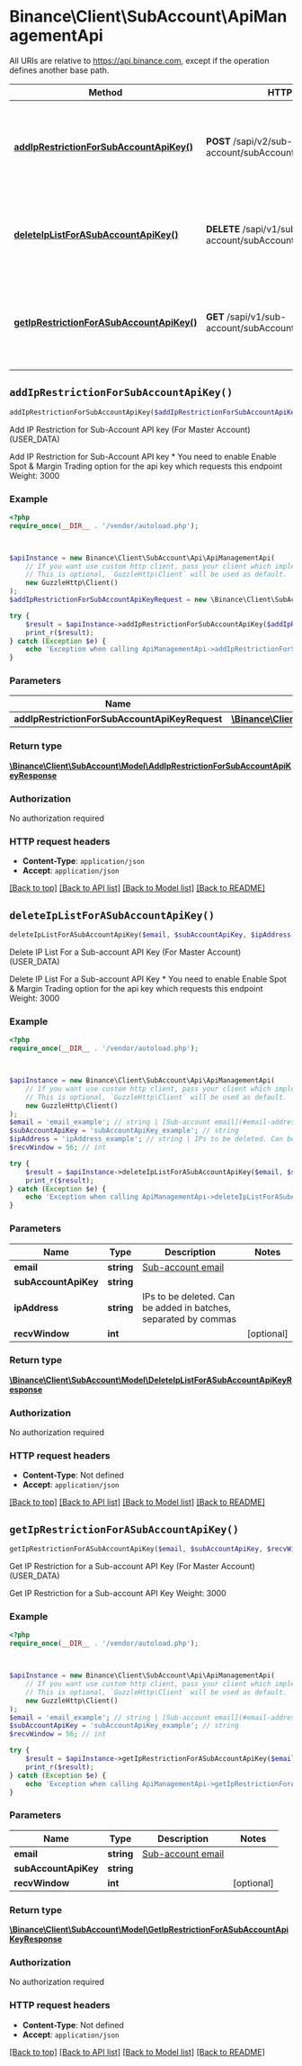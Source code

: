 # Binance\Client\SubAccount\ApiManagementApi

All URIs are relative to https://api.binance.com, except if the operation defines another base path.

| Method | HTTP request | Description |
| ------------- | ------------- | ------------- |
| [**addIpRestrictionForSubAccountApiKey()**](ApiManagementApi.md#addIpRestrictionForSubAccountApiKey) | **POST** /sapi/v2/sub-account/subAccountApi/ipRestriction | Add IP Restriction for Sub-Account API key (For Master Account) (USER_DATA) |
| [**deleteIpListForASubAccountApiKey()**](ApiManagementApi.md#deleteIpListForASubAccountApiKey) | **DELETE** /sapi/v1/sub-account/subAccountApi/ipRestriction/ipList | Delete IP List For a Sub-account API Key (For Master Account) (USER_DATA) |
| [**getIpRestrictionForASubAccountApiKey()**](ApiManagementApi.md#getIpRestrictionForASubAccountApiKey) | **GET** /sapi/v1/sub-account/subAccountApi/ipRestriction | Get IP Restriction for a Sub-account API Key (For Master Account) (USER_DATA) |


## `addIpRestrictionForSubAccountApiKey()`

```php
addIpRestrictionForSubAccountApiKey($addIpRestrictionForSubAccountApiKeyRequest): \Binance\Client\SubAccount\Model\AddIpRestrictionForSubAccountApiKeyResponse
```

Add IP Restriction for Sub-Account API key (For Master Account) (USER_DATA)

Add IP Restriction for Sub-Account API key  * You need to enable Enable Spot & Margin Trading option for the api key which requests this endpoint  Weight: 3000

### Example

```php
<?php
require_once(__DIR__ . '/vendor/autoload.php');



$apiInstance = new Binance\Client\SubAccount\Api\ApiManagementApi(
    // If you want use custom http client, pass your client which implements `GuzzleHttp\ClientInterface`.
    // This is optional, `GuzzleHttp\Client` will be used as default.
    new GuzzleHttp\Client()
);
$addIpRestrictionForSubAccountApiKeyRequest = new \Binance\Client\SubAccount\Model\AddIpRestrictionForSubAccountApiKeyRequest(); // \Binance\Client\SubAccount\Model\AddIpRestrictionForSubAccountApiKeyRequest

try {
    $result = $apiInstance->addIpRestrictionForSubAccountApiKey($addIpRestrictionForSubAccountApiKeyRequest);
    print_r($result);
} catch (Exception $e) {
    echo 'Exception when calling ApiManagementApi->addIpRestrictionForSubAccountApiKey: ', $e->getMessage(), PHP_EOL;
}
```

### Parameters

| Name | Type | Description  | Notes |
| ------------- | ------------- | ------------- | ------------- |
| **addIpRestrictionForSubAccountApiKeyRequest** | [**\Binance\Client\SubAccount\Model\AddIpRestrictionForSubAccountApiKeyRequest**](../Model/AddIpRestrictionForSubAccountApiKeyRequest.md)|  | |

### Return type

[**\Binance\Client\SubAccount\Model\AddIpRestrictionForSubAccountApiKeyResponse**](../Model/AddIpRestrictionForSubAccountApiKeyResponse.md)

### Authorization

No authorization required

### HTTP request headers

- **Content-Type**: `application/json`
- **Accept**: `application/json`

[[Back to top]](#) [[Back to API list]](../../README.md#endpoints)
[[Back to Model list]](../../README.md#models)
[[Back to README]](../../README.md)

## `deleteIpListForASubAccountApiKey()`

```php
deleteIpListForASubAccountApiKey($email, $subAccountApiKey, $ipAddress, $recvWindow): \Binance\Client\SubAccount\Model\DeleteIpListForASubAccountApiKeyResponse
```

Delete IP List For a Sub-account API Key (For Master Account) (USER_DATA)

Delete IP List For a Sub-account API Key  * You need to enable Enable Spot & Margin Trading option for the api key which requests this endpoint  Weight: 3000

### Example

```php
<?php
require_once(__DIR__ . '/vendor/autoload.php');



$apiInstance = new Binance\Client\SubAccount\Api\ApiManagementApi(
    // If you want use custom http client, pass your client which implements `GuzzleHttp\ClientInterface`.
    // This is optional, `GuzzleHttp\Client` will be used as default.
    new GuzzleHttp\Client()
);
$email = 'email_example'; // string | [Sub-account email](#email-address)
$subAccountApiKey = 'subAccountApiKey_example'; // string
$ipAddress = 'ipAddress_example'; // string | IPs to be deleted. Can be added in batches, separated by commas
$recvWindow = 56; // int

try {
    $result = $apiInstance->deleteIpListForASubAccountApiKey($email, $subAccountApiKey, $ipAddress, $recvWindow);
    print_r($result);
} catch (Exception $e) {
    echo 'Exception when calling ApiManagementApi->deleteIpListForASubAccountApiKey: ', $e->getMessage(), PHP_EOL;
}
```

### Parameters

| Name | Type | Description  | Notes |
| ------------- | ------------- | ------------- | ------------- |
| **email** | **string**| [Sub-account email](#email-address) | |
| **subAccountApiKey** | **string**|  | |
| **ipAddress** | **string**| IPs to be deleted. Can be added in batches, separated by commas | |
| **recvWindow** | **int**|  | [optional] |

### Return type

[**\Binance\Client\SubAccount\Model\DeleteIpListForASubAccountApiKeyResponse**](../Model/DeleteIpListForASubAccountApiKeyResponse.md)

### Authorization

No authorization required

### HTTP request headers

- **Content-Type**: Not defined
- **Accept**: `application/json`

[[Back to top]](#) [[Back to API list]](../../README.md#endpoints)
[[Back to Model list]](../../README.md#models)
[[Back to README]](../../README.md)

## `getIpRestrictionForASubAccountApiKey()`

```php
getIpRestrictionForASubAccountApiKey($email, $subAccountApiKey, $recvWindow): \Binance\Client\SubAccount\Model\GetIpRestrictionForASubAccountApiKeyResponse
```

Get IP Restriction for a Sub-account API Key (For Master Account) (USER_DATA)

Get IP Restriction for a Sub-account API Key  Weight: 3000

### Example

```php
<?php
require_once(__DIR__ . '/vendor/autoload.php');



$apiInstance = new Binance\Client\SubAccount\Api\ApiManagementApi(
    // If you want use custom http client, pass your client which implements `GuzzleHttp\ClientInterface`.
    // This is optional, `GuzzleHttp\Client` will be used as default.
    new GuzzleHttp\Client()
);
$email = 'email_example'; // string | [Sub-account email](#email-address)
$subAccountApiKey = 'subAccountApiKey_example'; // string
$recvWindow = 56; // int

try {
    $result = $apiInstance->getIpRestrictionForASubAccountApiKey($email, $subAccountApiKey, $recvWindow);
    print_r($result);
} catch (Exception $e) {
    echo 'Exception when calling ApiManagementApi->getIpRestrictionForASubAccountApiKey: ', $e->getMessage(), PHP_EOL;
}
```

### Parameters

| Name | Type | Description  | Notes |
| ------------- | ------------- | ------------- | ------------- |
| **email** | **string**| [Sub-account email](#email-address) | |
| **subAccountApiKey** | **string**|  | |
| **recvWindow** | **int**|  | [optional] |

### Return type

[**\Binance\Client\SubAccount\Model\GetIpRestrictionForASubAccountApiKeyResponse**](../Model/GetIpRestrictionForASubAccountApiKeyResponse.md)

### Authorization

No authorization required

### HTTP request headers

- **Content-Type**: Not defined
- **Accept**: `application/json`

[[Back to top]](#) [[Back to API list]](../../README.md#endpoints)
[[Back to Model list]](../../README.md#models)
[[Back to README]](../../README.md)
